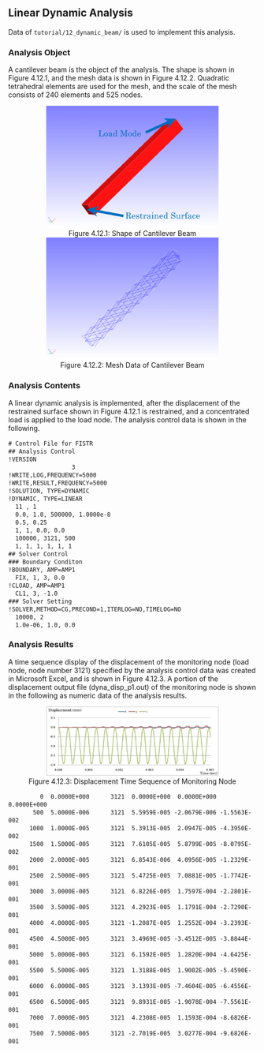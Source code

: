 ## Linear Dynamic Analysis

Data of `tutorial/12_dynamic_beam/` is used to implement this analysis.

### Analysis Object

A cantilever beam is the object of the analysis. The shape is shown in Figure 4.12.1, and the
mesh data is shown in Figure 4.12.2. Quadratic tetrahedral elements are used for the mesh, and the scale of the mesh consists of 240 elements and 525 nodes.

<div style="text-align: center;">
<img src="./media/image12_01.png" width="350px"><br>
Figure 4.12.1: Shape of Cantilever Beam
</div>

<div style="text-align: center;">
<img src="./media/image12_02.png" width="350px"><br>
Figure 4.12.2: Mesh Data of Cantilever Beam
</div>

### Analysis Contents

A linear dynamic analysis is implemented, after the displacement of the restrained surface shown in Figure 4.12.1 is restrained, and a concentrated load is applied to the load node. The analysis control data is shown in the following.

```
# Control File for FISTR
## Analysis Control
!VERSION
                  3
!WRITE,LOG,FREQUENCY=5000
!WRITE,RESULT,FREQUENCY=5000
!SOLUTION, TYPE=DYNAMIC
!DYNAMIC, TYPE=LINEAR
  11 , 1
  0.0, 1.0, 500000, 1.0000e-8
  0.5, 0.25
  1, 1, 0.0, 0.0
  100000, 3121, 500
  1, 1, 1, 1, 1, 1
## Solver Control
### Boundary Conditon
!BOUNDARY, AMP=AMP1
  FIX, 1, 3, 0.0
!CLOAD, AMP=AMP1
  CL1, 3, -1.0
### Solver Setting
!SOLVER,METHOD=CG,PRECOND=1,ITERLOG=NO,TIMELOG=NO
  10000, 2
  1.0e-06, 1.0, 0.0
```

### Analysis Results

A time sequence display of the displacement of the monitoring node (load node, node number 3121) specified by the analysis control data was created in Microsoft Excel, and is shown in Figure 4.12.3. A portion of the displacement output file (dyna_disp_p1.out) of the monitoring node is shown in the following as numeric data of the analysis results.

<div style="text-align: center;">
<img src="./media/image12_03.png" width="350px"><br>
Figure 4.12.3: Displacement Time Sequence of Monitoring Node
</div>

```
         0  0.0000E+000      3121  0.0000E+000  0.0000E+000  0.0000E+000
       500  5.0000E-006      3121  5.5959E-005 -2.0679E-006 -1.5563E-002
      1000  1.0000E-005      3121  5.3913E-005  2.0947E-005 -4.3950E-002
      1500  1.5000E-005      3121  7.6105E-005  5.8799E-005 -8.0795E-002
      2000  2.0000E-005      3121  6.8543E-006  4.0956E-005 -1.2329E-001
      2500  2.5000E-005      3121  5.4725E-005  7.0881E-005 -1.7742E-001
      3000  3.0000E-005      3121  6.8226E-005  1.7597E-004 -2.2801E-001
      3500  3.5000E-005      3121  4.2923E-005  1.1791E-004 -2.7290E-001
      4000  4.0000E-005      3121 -1.2087E-005  1.2552E-004 -3.2393E-001
      4500  4.5000E-005      3121  3.4969E-005 -3.4512E-005 -3.8844E-001
      5000  5.0000E-005      3121  6.1592E-005  1.2820E-004 -4.6425E-001
      5500  5.5000E-005      3121  1.3188E-005  1.9002E-005 -5.4590E-001
      6000  6.0000E-005      3121  3.1393E-005 -7.4604E-005 -6.4556E-001
      6500  6.5000E-005      3121  9.8931E-005 -1.9078E-004 -7.5561E-001
      7000  7.0000E-005      3121  4.2308E-005  1.1593E-004 -8.6826E-001
      7500  7.5000E-005      3121 -2.7019E-005  3.0277E-004 -9.6826E-001
```

